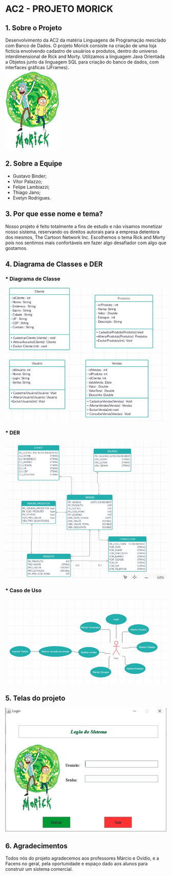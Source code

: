 # **AC2 - PROJETO MORICK**
## **1.  Sobre o Projeto**
Desenvolvimento da AC2 da matéria Linguagens de Programação mesclado com Banco de Dados. O projeto Morick consiste na criação de uma loja fictícia envolvendo cadastro de usuários e produtos, dentro do universo interdimensional de Rick and Morty. Utilizamos a linguagem Java Orientada a Objetos junto da linguagem SQL para criação do banco de dados, com interfaces gráficas (JFrames). <br />
![logo](https://github.com/Brudigu/AC2/blob/banco-de-dados/Imagens/Morick.png?raw=true)

## **2.  Sobre a Equipe**
*  Gustavo Binder;
*  Vitor Palazzo;
*  Felipe Lambiazzi;
*  Thiago Jano;
*  Evelyn Rodrigues.

## **3.  Por que esse nome e tema?**
Nosso projeto é feito totalmente a fins de estudo e não visamos monetizar nosso sistema, reservando os direitos autorais para a empresa detentora dos mesmos, The Cartoon Network Inc. Escolhemos o tema Rick and Morty pois nos sentimos mais confortáveis em fazer algo desafiador com algo que gostamos.

## **4.  Diagrama de Classes e DER**
### *   Diagrama de Classe<br />
![diagramaDeClasse](https://github.com/Brudigu/AC2/blob/main/Diagramas/Classes.jpeg?raw=true)
### *  DER <br />
![DER](https://github.com/Brudigu/AC2/blob/main/Diagramas/DER.jpeg?raw=true)
### *  Caso de Uso
![casoDeUso](https://github.com/Brudigu/AC2/blob/main/Diagramas/Caso%20de%20uso.jpeg?raw=true)

## **5. Telas do projeto**
![telas](https://github.com/Brudigu/AC2/blob/main/Imagens/Webp.net-gifmaker.gif?raw=true)

## **6. Agradecimentos**
Todos nós do projeto agradecemos aos professores Márcio e Ovídio, e a Facens no geral, pela oportunidade e espaço dado aos alunos para construir um sistema comercial.
